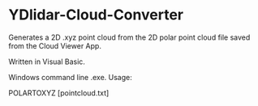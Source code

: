 # YDlidar-Cloud-Converter
Generates a 2D .xyz point cloud from the 2D polar point cloud file saved from the Cloud Viewer App.

Written in Visual Basic.

Windows command line .exe. Usage:

POLARTOXYZ [pointcloud.txt]
